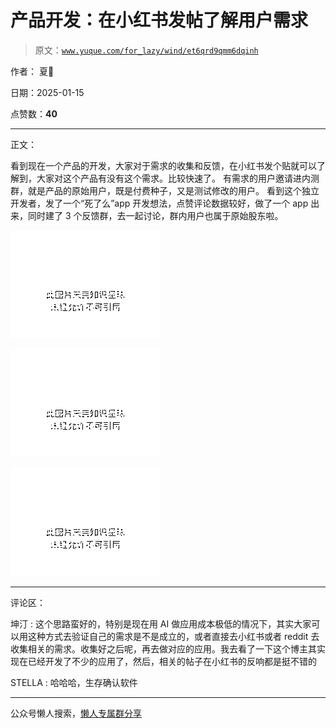 # 产品开发：在小红书发帖了解用户需求

> 原文：[`www.yuque.com/for_lazy/wind/et6qrd9qmm6dqinh`](https://www.yuque.com/for_lazy/wind/et6qrd9qmm6dqinh)

作者： 夏🌸

日期：2025-01-15

点赞数：**40**

* * *

正文：

看到现在一个产品的开发，大家对于需求的收集和反馈，在小红书发个贴就可以了解到，大家对这个产品有没有这个需求。比较快速了。
有需求的用户邀请进内测群，就是产品的原始用户，既是付费种子，又是测试修改的用户。
看到这个独立开发者，发了一个“死了么”app 开发想法，点赞评论数据较好，做了一个 app 出来，同时建了 3 个反馈群，去一起讨论，群内用户也属于原始股东啦。

![](img/eb903b2289559bade463bb7c3e9be3e5.png "None")

![](img/a95cbbff43b1869aa93cc2340345ba12.png "None")

![](img/5a2553400e49aba713e0f8c1191a53d6.png "None")

* * *

评论区：

坤汀 : 这个思路蛮好的，特别是现在用 AI 做应用成本极低的情况下，其实大家可以用这种方式去验证自己的需求是不是成立的，或者直接去小红书或者 reddit 去收集相关的需求。收集好之后呢，再去做对应的应用。我去看了一下这个博主其实现在已经开发了不少的应用了，然后，相关的帖子在小红书的反响都是挺不错的

STELLA : 哈哈哈，生存确认软件

* * *

公众号懒人搜索，[懒人专属群分享](https://lazybook.fun/#/blog/group)